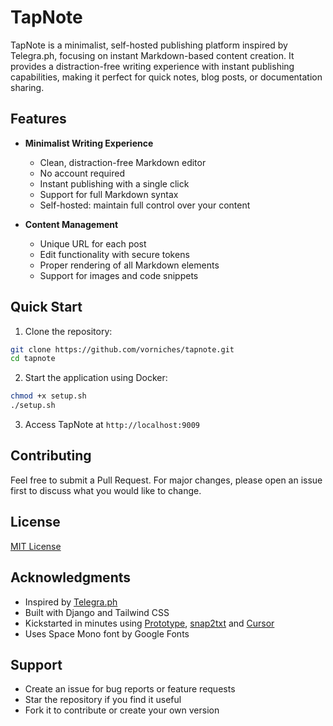 # TapNote

TapNote is a minimalist, self-hosted publishing platform inspired by Telegra.ph, focusing on instant Markdown-based content creation. It provides a distraction-free writing experience with instant publishing capabilities, making it perfect for quick notes, blog posts, or documentation sharing.

## Features

- **Minimalist Writing Experience**
  - Clean, distraction-free Markdown editor
  - No account required
  - Instant publishing with a single click
  - Support for full Markdown syntax
  - Self-hosted: maintain full control over your content

- **Content Management**
  - Unique URL for each post
  - Edit functionality with secure tokens
  - Proper rendering of all Markdown elements
  - Support for images and code snippets

## Quick Start

1. Clone the repository:
```bash
git clone https://github.com/vorniches/tapnote.git
cd tapnote
```

2. Start the application using Docker:
```bash
chmod +x setup.sh
./setup.sh
```

3. Access TapNote at `http://localhost:9009`

## Contributing

Feel free to submit a Pull Request. For major changes, please open an issue first to discuss what you would like to change.

## License

[MIT License](LICENSE)

## Acknowledgments

- Inspired by [Telegra.ph](https://telegra.ph)
- Built with Django and Tailwind CSS
- Kickstarted in minutes using [Prototype](https://github.com/vorniches/prototype), [snap2txt](https://github.com/vorniches/snap2txt) and [Cursor](https://cursor.so)
- Uses Space Mono font by Google Fonts

## Support

- Create an issue for bug reports or feature requests
- Star the repository if you find it useful
- Fork it to contribute or create your own version